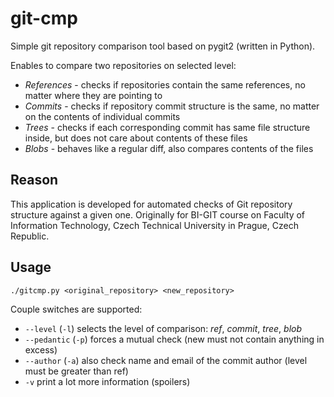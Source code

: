# git-cmp
Simple git repository comparison tool based on pygit2 (written in Python).

Enables to compare two repositories on selected level:
 - *References* - checks if repositories contain the same references, no matter where they are pointing to
 - *Commits* - checks if repository commit structure is the same, no matter on the contents of individual commits
 - *Trees* - checks if each corresponding commit has same file structure inside, but does not care about contents of these files
 - *Blobs* - behaves like a regular diff, also compares contents of the files
 
## Reason
This application is developed for automated checks of Git repository structure against a given one. Originally for BI-GIT course on Faculty of Information Technology, Czech Technical University in Prague, Czech Republic.

## Usage
```
./gitcmp.py <original_repository> <new_repository>
```

Couple switches are supported:
 - `--level` (`-l`) selects the level of comparison: *ref*, *commit*, *tree*, *blob*
 - `--pedantic` (`-p`) forces a mutual check (new must not contain anything in excess)
 - `--author` (`-a`) also check name and email of the commit author (level must be greater than ref)
 - `-v` print a lot more information (spoilers)
